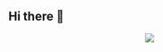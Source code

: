 ## Hi there 👋
<div align="center"> <img src="https://metrics.lecoq.io/insights/ZzySlhbcf?template=classic&config.timezone=Asia%2FShanghai"> </div>
